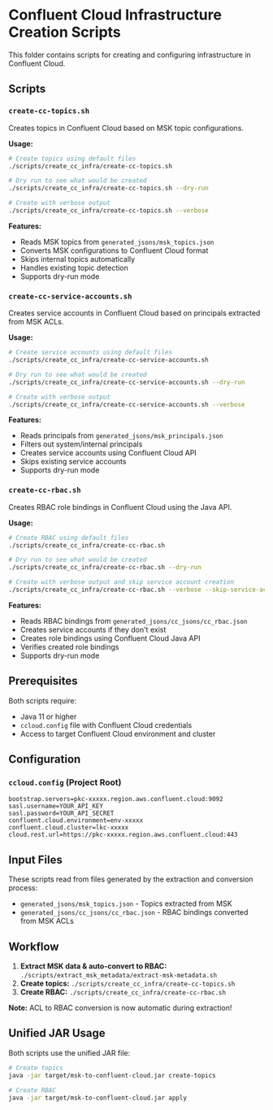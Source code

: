 # Confluent Cloud Infrastructure Creation Scripts

This folder contains scripts for creating and configuring infrastructure in Confluent Cloud.

## Scripts

### `create-cc-topics.sh`
Creates topics in Confluent Cloud based on MSK topic configurations.

**Usage:**
```bash
# Create topics using default files
./scripts/create_cc_infra/create-cc-topics.sh

# Dry run to see what would be created
./scripts/create_cc_infra/create-cc-topics.sh --dry-run

# Create with verbose output
./scripts/create_cc_infra/create-cc-topics.sh --verbose
```

**Features:**
- Reads MSK topics from `generated_jsons/msk_topics.json`
- Converts MSK configurations to Confluent Cloud format
- Skips internal topics automatically
- Handles existing topic detection
- Supports dry-run mode

### `create-cc-service-accounts.sh`
Creates service accounts in Confluent Cloud based on principals extracted from MSK ACLs.

**Usage:**
```bash
# Create service accounts using default files
./scripts/create_cc_infra/create-cc-service-accounts.sh

# Dry run to see what would be created
./scripts/create_cc_infra/create-cc-service-accounts.sh --dry-run

# Create with verbose output
./scripts/create_cc_infra/create-cc-service-accounts.sh --verbose
```

**Features:**
- Reads principals from `generated_jsons/msk_principals.json`
- Filters out system/internal principals
- Creates service accounts using Confluent Cloud API
- Skips existing service accounts
- Supports dry-run mode

### `create-cc-rbac.sh`
Creates RBAC role bindings in Confluent Cloud using the Java API.

**Usage:**
```bash
# Create RBAC using default files
./scripts/create_cc_infra/create-cc-rbac.sh

# Dry run to see what would be created
./scripts/create_cc_infra/create-cc-rbac.sh --dry-run

# Create with verbose output and skip service account creation
./scripts/create_cc_infra/create-cc-rbac.sh --verbose --skip-service-accounts
```

**Features:**
- Reads RBAC bindings from `generated_jsons/cc_jsons/cc_rbac.json`
- Creates service accounts if they don't exist
- Creates role bindings using Confluent Cloud Java API
- Verifies created role bindings
- Supports dry-run mode

## Prerequisites

Both scripts require:
- Java 11 or higher
- `ccloud.config` file with Confluent Cloud credentials
- Access to target Confluent Cloud environment and cluster

## Configuration

### `ccloud.config` (Project Root)
```properties
bootstrap.servers=pkc-xxxxx.region.aws.confluent.cloud:9092
sasl.username=YOUR_API_KEY
sasl.password=YOUR_API_SECRET
confluent.cloud.environment=env-xxxxx
confluent.cloud.cluster=lkc-xxxxx
cloud.rest.url=https://pkc-xxxxx.region.aws.confluent.cloud:443
```

## Input Files

These scripts read from files generated by the extraction and conversion process:

- `generated_jsons/msk_topics.json` - Topics extracted from MSK
- `generated_jsons/cc_jsons/cc_rbac.json` - RBAC bindings converted from MSK ACLs

## Workflow

1. **Extract MSK data & auto-convert to RBAC:** `./scripts/extract_msk_metadata/extract-msk-metadata.sh`
2. **Create topics:** `./scripts/create_cc_infra/create-cc-topics.sh`
3. **Create RBAC:** `./scripts/create_cc_infra/create-cc-rbac.sh`

**Note:** ACL to RBAC conversion is now automatic during extraction!

## Unified JAR Usage

Both scripts use the unified JAR file:
```bash
# Create topics
java -jar target/msk-to-confluent-cloud.jar create-topics

# Create RBAC
java -jar target/msk-to-confluent-cloud.jar apply
``` 